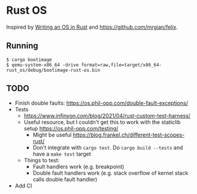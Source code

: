 # Rust OS

Inspired by [Writing an OS in Rust](https://os.phil-opp.com/) and <https://github.com/mrgian/felix>.

## Running

```
$ cargo bootimage
$ qemu-system-x86_64 -drive format=raw,file=target/x86_64-rust_os/debug/bootimage-rust-os.bin
```

## TODO

- Finish double faults: <https://os.phil-opp.com/double-fault-exceptions/>
- Tests
  - <https://www.infinyon.com/blog/2021/04/rust-custom-test-harness/>
  - Useful resource, but I couldn't get this to work with the staticlib setup <https://os.phil-opp.com/testing/>
    - Might be useful <https://blog.frankel.ch/different-test-scopes-rust/>
    - Don't integrate with `cargo test`. Do `cargo build --tests` and have a `make test` target
  - Things to test:
    - Fault handlers work (e.g. breakpoint)
    - Double fault handlers work (e.g. stack overflow of kernel stack calls double fault handler)
- Add CI
